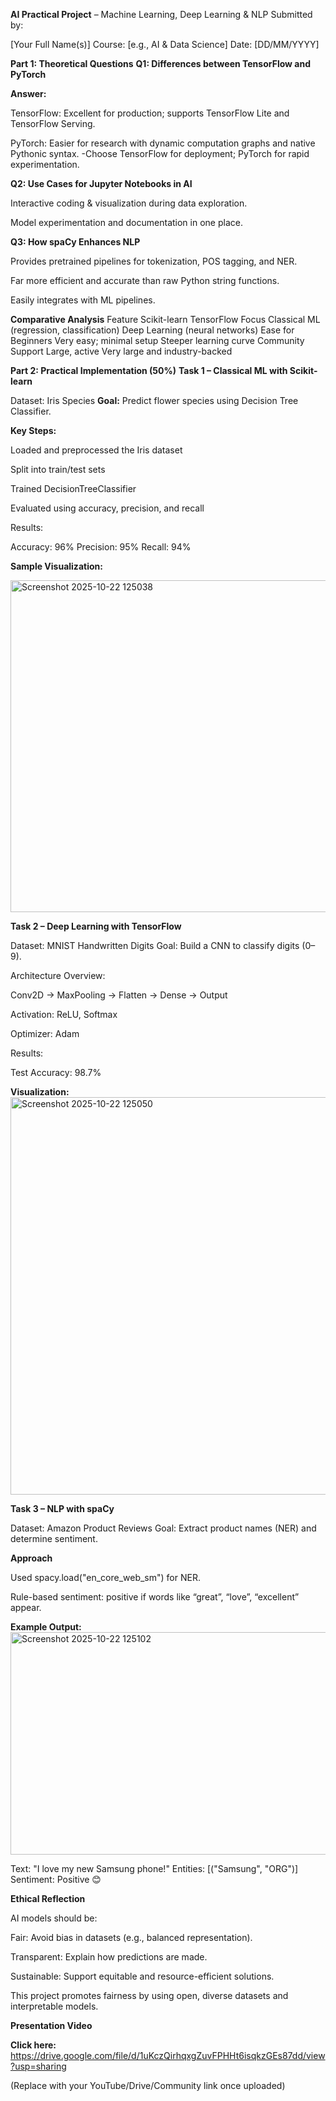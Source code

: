 **AI Practical Project** – Machine Learning, Deep Learning & NLP
 Submitted by:

[Your Full Name(s)]
Course: [e.g., AI & Data Science]
Date: [DD/MM/YYYY]

 **Part 1: Theoretical Questions**
**Q1: Differences between TensorFlow and PyTorch**

**Answer:**

TensorFlow: Excellent for production; supports TensorFlow Lite and TensorFlow Serving.

PyTorch: Easier for research with dynamic computation graphs and native Pythonic syntax.
-Choose TensorFlow for deployment; PyTorch for rapid experimentation.

**Q2: Use Cases for Jupyter Notebooks in AI**

Interactive coding & visualization during data exploration.

Model experimentation and documentation in one place.

**Q3: How spaCy Enhances NLP**

Provides pretrained pipelines for tokenization, POS tagging, and NER.

Far more efficient and accurate than raw Python string functions.

Easily integrates with ML pipelines.

**Comparative Analysis**
Feature	Scikit-learn	TensorFlow
Focus	Classical ML (regression, classification)	Deep Learning (neural networks)
Ease for Beginners	Very easy; minimal setup	Steeper learning curve
Community Support	Large, active	Very large and industry-backed

**Part 2: Practical Implementation (50%)**
**Task 1 – Classical ML with Scikit-learn**

Dataset: Iris Species
**Goal:** Predict flower species using Decision Tree Classifier.

**Key Steps:**

Loaded and preprocessed the Iris dataset

Split into train/test sets

Trained DecisionTreeClassifier

Evaluated using accuracy, precision, and recall

Results:

Accuracy: 96%
Precision: 95%
Recall: 94%


**Sample Visualization:**

<img width="1763" height="531" alt="Screenshot 2025-10-22 125038" src="https://github.com/user-attachments/assets/c2185b51-073b-441f-a7b8-48b143d2041d" />


**Task 2 – Deep Learning with TensorFlow**

Dataset: MNIST Handwritten Digits
Goal: Build a CNN to classify digits (0–9).

Architecture Overview:

Conv2D → MaxPooling → Flatten → Dense → Output

Activation: ReLU, Softmax

Optimizer: Adam

Results:

Test Accuracy: 98.7%


**Visualization:**
<img width="1259" height="636" alt="Screenshot 2025-10-22 125050" src="https://github.com/user-attachments/assets/a0e28be7-f5de-4610-a935-865d8d52c280" />


**Task 3 – NLP with spaCy**

Dataset: Amazon Product Reviews
Goal: Extract product names (NER) and determine sentiment.

**Approach**

Used spacy.load("en_core_web_sm") for NER.

Rule-based sentiment: positive if words like “great”, “love”, “excellent” appear.

**Example Output:**
<img width="831" height="356" alt="Screenshot 2025-10-22 125102" src="https://github.com/user-attachments/assets/3cec0fb2-78de-41c9-a435-10fa84d2e661" />


Text: "I love my new Samsung phone!"
Entities: [("Samsung", "ORG")]
Sentiment: Positive 😊

**Ethical Reflection**

AI models should be:

Fair: Avoid bias in datasets (e.g., balanced representation).

Transparent: Explain how predictions are made.

Sustainable: Support equitable and resource-efficient solutions.

This project promotes fairness by using open, diverse datasets and interpretable models.

**Presentation Video**

 **Click here:** https://drive.google.com/file/d/1uKczQirhqxgZuvFPHHt6isqkzGEs87dd/view?usp=sharing
 

(Replace with your YouTube/Drive/Community link once uploaded)

